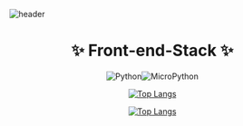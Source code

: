 ![header](https://capsule-render.vercel.app/api?type=waving&color=0:a82da8,100:da8f00&height=230&section=header&text=JinSeongKang&fontAlign=70&fontAlignY=40&fontSize=60&fontColor=ffffff&desc=Github%20Profile&descAlign=85&descAlignY=62)


<div align=center><h1> ✨ Front-end-Stack ✨ </h1></div>

<div align="center">
    <img alt="Python" src ="https://img.shields.io/badge/Python-3776AB.svg?&style=for-the-badge&logo=Python&logoColor=white"/><img alt="MicroPython"     src="https://img.shields.io/badge/MicroPython-2B2728.svg?&style=for-the-badge&logo=MicroPython&logoColor=white"/>

    
 
[![Top Langs](https://github-readme-stats.vercel.app/api/top-langs/?username=KangJinSeong&langs_count=8)](https://github.com/KangJinSeong/github-readme-stats)

[![Top Langs](https://github-readme-stats.vercel.app/api/top-langs/?username=KangJinSeong&layout=compact)](https://github.com/KangJinSeong/github-readme-stats)
